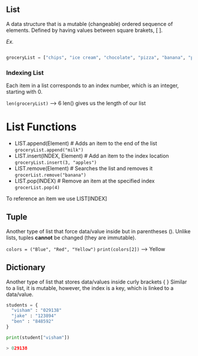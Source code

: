 ## List

A data structure that is a mutable (changeable) ordered sequence of elements. Defined by having values between square brakets, [ ].

*Ex.*

```python

groceryList = ["chips", "ice cream", "chocolate", "pizza", "banana", "pineapple"] # List of Strings
```

### Indexing List
Each item in a list corresponds to an index number, which is an integer, starting with 0.

`len(groceryList)` --> 6
len() gives us the length of our list

# List Functions
- LIST.append(Element) # Adds an item to the end of the list
`groceryList.append("milk")`
- LIST.insert(INDEX, Element) # Add an item to the index location
`groceryList.insert(3, "apples")`
- LIST.remove(Element) # Searches the list and removes it
`grocerList.remove("banana")`
- LIST.pop(INDEX) # Remove an item at the specified index
`grocerList.pop(4)`

To reference an item we use LIST[INDEX]

## Tuple

Another type of list that force data/value inside but in parentheses ().
Unlike lists, tuples __cannot__ be changed (they are immutable).

`colors = ("Blue", "Red", "Yellow")`
`print(colors[2])` --> Yellow

## Dictionary 

Another type of list that stores data/values inside curly brackets { }
Similar to a list, it is mutable, however, the index is a key, which is linked to a data/value.

```python
students = {
  "visham" : "029138"
  "jake" : "123894"
  "ben" : "848592"
}

print(student["visham"])

> 029138
```